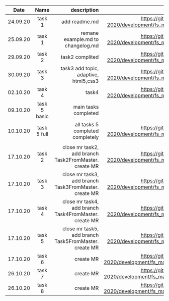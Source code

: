 | Date     |     Name     |                                           description |                                                                                                   link |
| -------- | :----------: | ----------------------------------------------------: | -----------------------------------------------------------------------------------------------------: |
| 24.09.20 |    task 1    |                                         add readme.md |  https://gitlab.com/nc-samara-frontend-course-2020/development/fs_mazharov_alexandr/-/merge_requests/1 |
| 25.09.20 |    task 1    |                     remane example.md to changelog.md |  https://gitlab.com/nc-samara-frontend-course-2020/development/fs_mazharov_alexandr/-/merge_requests/1 |
| 29.09.20 |    task 2    |                                       task2 complited |  https://gitlab.com/nc-samara-frontend-course-2020/development/fs_mazharov_alexandr/-/merge_requests/2 |
| 30.09.20 |    task 3    |                 task3 add topic, adaptive, html5,css3 |  https://gitlab.com/nc-samara-frontend-course-2020/development/fs_mazharov_alexandr/-/merge_requests/3 |
| 02.10.20 |    task 4    |                                                 task4 |  https://gitlab.com/nc-samara-frontend-course-2020/development/fs_mazharov_alexandr/-/merge_requests/4 |
| 09.10.20 | task 5 basic |                                  main tasks completed |                                                                                                        |
| 10.10.20 | task 5 full  |                      all tasks 5 completed completely |  https://gitlab.com/nc-samara-frontend-course-2020/development/fs_mazharov_alexandr/-/merge_requests/5 |
|          |              |                                                       |
| 17.10.20 |    task 2    | close mr task2, add branch Task2FromMaster. create MR |  https://gitlab.com/nc-samara-frontend-course-2020/development/fs_mazharov_alexandr/-/merge_requests/6 |
| 17.10.20 |    task 3    | close mr task3, add branch Task3FromMaster. create MR |  https://gitlab.com/nc-samara-frontend-course-2020/development/fs_mazharov_alexandr/-/merge_requests/7 |
| 17.10.20 |    task 4    | close mr task4, add branch Task4FromMaster. create MR |  https://gitlab.com/nc-samara-frontend-course-2020/development/fs_mazharov_alexandr/-/merge_requests/8 |
| 17.10.20 |    task 5    | close mr task5, add branch Task5FromMaster. create MR |  https://gitlab.com/nc-samara-frontend-course-2020/development/fs_mazharov_alexandr/-/merge_requests/9 |
| 17.10.20 |    task 6    |                                             create MR | https://gitlab.com/nc-samara-frontend-course-2020/development/fs_mazharov_alexandr/-/merge_requests/10 |
| 26.10.20 |    task 7    |                                             create MR | https://gitlab.com/nc-samara-frontend-course-2020/development/fs_mazharov_alexandr/-/merge_requests/11 |
| 26.10.20 |    task 8    |                                             create MR |https://gitlab.com/nc-samara-frontend-course-2020/development/fs_mazharov_alexandr/-/merge_requests/12  |

